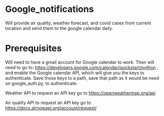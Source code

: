 # Google_notifications
Will provide air quality, weather forecast, and covid cases from current location and send them to the google calendar daily.


# Prerequisites
Will need to have a gmail account for Google calendar to work. Then will need to go to: https://developers.google.com/calendar/quickstart/python , and enable the Google calendar API, which will give you the keys to authenticate. Save those keys to a path, save that path as it would be need on google_auth.py, to authenticate. 

Weather API to request an API key go to https://openweathermap.org/api

Air quality API to request an API key go to https://docs.airnowapi.org/account/request/
